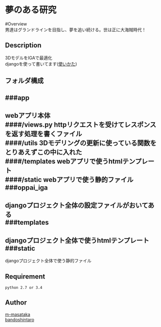 夢のある研究
====

#Overview  
男達はグランドラインを目指し、夢を追い続ける。世は正に大海賊時代！  

## Description
3DモデルをIGAで最適化  
djangoを使って書いてます([使いかた](http://docs.djangoproject.jp/en/latest/intro/tutorial01.html))

## フォルダ構成
###app
---
webアプリ本体    
####/views.py
httpリクエストを受けてレスポンスを返す処理を書くファイル  
####/utils
3Dモデリングの更新に使っている関数をとりあえずこの中に入れた  
####/templates
webアプリで使うhtmlテンプレート  
####/static
webアプリで使う静的ファイル  
###oppai_iga
---
djangoプロジェクト全体の設定ファイルがおいてある  
###templates
---
djangoプロジェクト全体で使うhtmlテンプレート  
###static
---
djangoプロジェクト全体で使う静的ファイル  
## Requirement
    python 2.7 or 3.4  

## Author
[m-masataka](https://github.com/m-masataka)  
[bandoshintaro](https://github.com/bandoshintaro)
